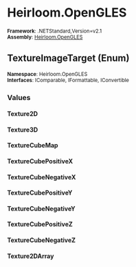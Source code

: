 # Heirloom.OpenGLES

<small>**Framework**: .NETStandard,Version=v2.1</small>  
<small>**Assembly**: [Heirloom.OpenGLES](../Heirloom.OpenGLES/Heirloom.OpenGLES.md)</small>  

## TextureImageTarget (Enum)
<small>**Namespace**: Heirloom.OpenGLES</small>  
<small>**Interfaces**: IComparable, IFormattable, IConvertible</small>  

### Values

#### Texture2D


#### Texture3D


#### TextureCubeMap


#### TextureCubePositiveX


#### TextureCubeNegativeX


#### TextureCubePositiveY


#### TextureCubeNegativeY


#### TextureCubePositiveZ


#### TextureCubeNegativeZ


#### Texture2DArray


